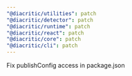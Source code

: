 ```yaml
---
"@diacritic/utilities": patch
"@diacritic/detector": patch
"@diacritic/runtime": patch
"@diacritic/react": patch
"@diacritic/core": patch
"@diacritic/cli": patch
---
```


Fix publishConfig access in package.json
